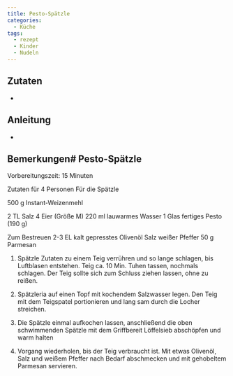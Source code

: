 ```yaml
---
title: Pesto-Spätzle
categories:
  - Küche
tags:
  - rezept
  - Kinder
  - Nudeln
---
```


## Zutaten
* 

## Anleitung
* 

## Bemerkungen# Pesto-Spätzle

Vorbereitungszeit: 15 Minuten

Zutaten für 4 Personen Für die Spätzle

500 g Instant-Weizenmehl

2 TL Salz 4 Eier (Größe M) 220 ml lauwarmes Wasser 1 Glas fertiges Pesto (190 g)

Zum Bestreuen 2-3 EL kalt gepresstes Olivenöl Salz weißer Pfeffer 50 g Parmesan

1. Spätzle Zutaten zu einem Teig verrühren und so lange schlagen, bis Luftblasen entstehen. Teig ca. 10 Min. Tuhen tassen, nochmals schlagen. Der Teig sollte sich zum Schluss ziehen lassen, ohne zu reißen.

2. Spätzleria auf einen Topf mit kochendem Salzwasser legen. Den Teig mit dem Teigspatel portionieren und lang sam durch die Locher streichen.

3. Die Spätzle einmal aufkochen lassen, anschließend die oben schwimmenden Spätzle mit dem Griffbereit Löffelsieb abschöpfen und warm halten

4. Vorgang wiederholen, bis der Teig verbraucht ist. Mit etwas Olivenöl, Salz und weißem Pfeffer nach Bedarf abschmecken und mit gehobeltem Parmesan servieren.
<!--stackedit_data:
eyJoaXN0b3J5IjpbMjkxMDYwNDIyXX0=
-->